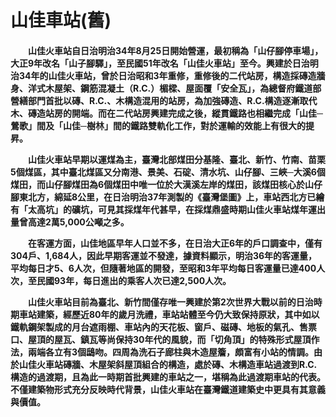 <!--[if lt IE 7]> <html class="ie6 oldie"> <![endif]-->
<!--[if IE 7]>    <html class="ie7 oldie"> <![endif]-->
<!--[if IE 8]>    <html class="ie8 oldie"> <![endif]-->
<!--[if gt IE 8]><!-->
<html class="">
<!--<![endif]-->
<head>
<meta charset="utf-8">
<meta name="viewport" content="width=device-width, initial-scale=1">
<title>Shanjia Old Station</title>
<link href="boilerplate.css" rel="stylesheet" type="text/css">
<link href="Shanjia.css" rel="stylesheet" type="text/css">
<!-- 
若要深入了解檔案頂端 html 標籤周圍的條件式註解:
paulirish.com/2008/conditional-stylesheets-vs-css-hacks-answer-neither/
如果您使用自訂的 Modernizr 組建 (http://www.modernizr.com/)，請執行下列動作:
* 在這裡將連結插入您的 js
* 將下列連結移至 html5shiv
* 將「no-js」類別新增至頂端的 html 標籤
* 如果您在 Modernizr 組建中包含 MQ Polyfill，也可以將連結移至 respond.min.js 
-->
<!--[if lt IE 9]>
<script src="//html5shiv.googlecode.com/svn/trunk/html5.js"></script>
<![endif]-->
<script src="respond.min.js"></script>
</head>
<body>
<div class="gridContainer clearfix">
<h1 class="h1">山佳車站(舊)</h1>
<!--<a href="https://shomerwang.github.io/Shanjia/720photo.html"><img src="P1930829.JPG" width=100%></a>-->

<h4 class="h4">
<p>　　山佳火車站自日治明治34年8月25日開始營運，最初稱為「山仔腳停車場」，大正9年改名「山子腳驛」，至民國51年改名「山佳火車站」至今。興建於日治明治34年的山佳火車站，曾於日治昭和3年重修，重修後的二代站房，構造採磚造牆身、洋式木屋架、鋼筋混凝土（R.C.）楣樑、屋面覆「安全瓦」，為總督府鐵道部營繕部門首批以磚、R.C.、木構造混用的站房，為加強磚造、R.C.構造逐漸取代木、磚造站房的開端。而在二代站房興建完成之後，縱貫鐵路也相繼完成「山佳─鶯歌」間及「山佳─樹林」間的鐵路雙軌化工作，對於運輸的效能上有很大的提昇。</p> 
<p>　　山佳火車站早期以運煤為主，臺灣北部煤田分基隆、臺北、新竹、竹南、苗栗5個煤區，其中臺北煤區又分南港、景美、石碇、清水坑、山仔腳、三峽─大溪6個煤田，而山仔腳煤田為6個煤田中唯一位於大漢溪左岸的煤田，該煤田核心於山仔腳東北方，綿延8公里，在日治明治37年測製的《臺灣堡圖》上，車站西北方已繪有「太高坑」的礦坑，可見其採煤年代甚早，在採煤鼎盛時期山佳火車站煤年運出量曾高達2萬5,000公噸之多。</p> 
<p>　　在客運方面，山佳地區早年人口並不多，在日治大正6年的戶口調查中，僅有304戶、1,684人，因此早期客運並不發達，據資料顯示，明治36年的客運量，平均每日才5、6人次，但隨著地區的開發，至昭和3年平均每日客運量已達400人次，至民國93年，每日進出的乘客人次已達2,500人次。</P>
<p>　　山佳火車站目前為臺北、新竹間僅存唯一興建於第2次世界大戰以前的日治時期車站建築，經歷近80年的歲月洗禮，車站站體至今仍大致保持原狀，其中如以鐵軌鋼架製成的月台遮雨棚、車站內的天花板、窗戶、磁磚、地板的氣孔、售票口、屋頂的屋瓦、鎮瓦等尚保持30年代的風貌，而「切角頂」的特殊形式屋頂作法，兩端各立有3個鴟吻。四周為洗石子廊柱與木造屋簷，頗富有小站的情調。由於山佳火車站磚牆、木屋架斜屋頂組合的構造，處於磚、木構造車站過渡到R.C.構造的過渡期，且為此一時期首批興建的車站之一，堪稱為此過渡期車站的代表。不僅建築物形式充分反映時代背景，山佳火車站在臺灣鐵道建築史中更具有其意義與價值。</p>
 </h4>
</div>
</body>
</html>
